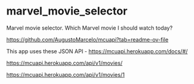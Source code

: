 # marvel_movie_selector
Marvel movie selector. Which Marvel movie I should watch today?

https://github.com/AugustoMarcelo/mcuapi?tab=readme-ov-file

This app uses these JSON API -
https://mcuapi.herokuapp.com/docs/#/

https://mcuapi.herokuapp.com/api/v1/movies/

https://mcuapi.herokuapp.com/api/v1/movies/1


